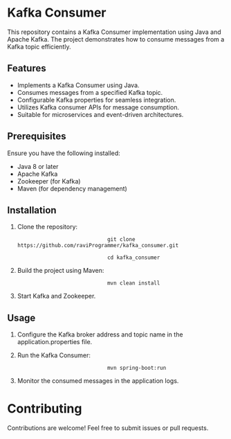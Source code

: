 # Kafka Consumer
This repository contains a Kafka Consumer implementation using Java and Apache Kafka. The project demonstrates how to consume messages from a Kafka topic efficiently.
## Features
* Implements a Kafka Consumer using Java.
* Consumes messages from a specified Kafka topic.
* Configurable Kafka properties for seamless integration.
* Utilizes Kafka consumer APIs for message consumption.
* Suitable for microservices and event-driven architectures.
## Prerequisites
Ensure you have the following installed:

* Java 8 or later
* Apache Kafka
* Zookeeper (for Kafka)
* Maven (for dependency management)

## Installation
1. Clone the repository:

                                    git clone https://github.com/raviProgrammer/kafka_consumer.git
                                    
                                    cd kafka_consumer
                                    
2. Build the project using Maven:

                                    mvn clean install
   
3. Start Kafka and Zookeeper.

## Usage
1. Configure the Kafka broker address and topic name in the application.properties file.
2. Run the Kafka Consumer:

                                    mvn spring-boot:run
   
3. Monitor the consumed messages in the application logs.

# Contributing
Contributions are welcome! Feel free to submit issues or pull requests.
